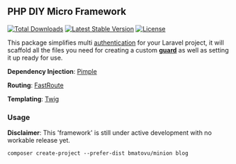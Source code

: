 ## PHP DIY Micro Framework

[![Total Downloads](https://poser.pugx.org/bmatovu/minion/downloads)](https://packagist.org/packages/bmatovu/minion)
[![Latest Stable Version](https://poser.pugx.org/bmatovu/minion/v/stable)](https://packagist.org/packages/bmatovu/minion)
[![License](https://poser.pugx.org/bmatovu/minion/license)](https://packagist.org/packages/bmatovu/minion)

This package simplifies multi [authentication](https://laravel.com/docs/master/authentication) for your Laravel project, 
it will scaffold all the files you need for creating a custom [**guard**](https://laravel.com/docs/master/authentication#adding-custom-guards) as well as setting it up ready for use.

**Dependency Injection**: [Pimple](https://pimple.symfony.com/)

**Routing**: [FastRoute](https://github.com/nikic/FastRoute)

**Templating**: [Twig](https://twig.symfony.com)

### Usage

**Disclaimer**: This 'framework' is still under active development with no workable release yet.

`composer create-project --prefer-dist bmatovu/minion blog`

